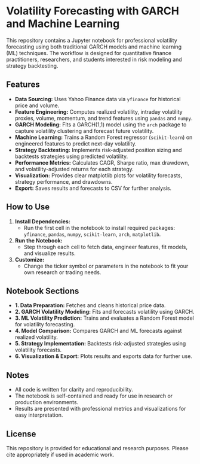 # Volatility Forecasting with GARCH and Machine Learning

This repository contains a Jupyter notebook for professional volatility forecasting using both traditional GARCH models and machine learning (ML) techniques. The workflow is designed for quantitative finance practitioners, researchers, and students interested in risk modeling and strategy backtesting.

## Features
- **Data Sourcing:** Uses Yahoo Finance data via `yfinance` for historical price and volume.
- **Feature Engineering:** Computes realized volatility, intraday volatility proxies, volume, momentum, and trend features using `pandas` and `numpy`.
- **GARCH Modeling:** Fits a GARCH(1,1) model using the `arch` package to capture volatility clustering and forecast future volatility.
- **Machine Learning:** Trains a Random Forest regressor (`scikit-learn`) on engineered features to predict next-day volatility.
- **Strategy Backtesting:** Implements risk-adjusted position sizing and backtests strategies using predicted volatility.
- **Performance Metrics:** Calculates CAGR, Sharpe ratio, max drawdown, and volatility-adjusted returns for each strategy.
- **Visualization:** Provides clear matplotlib plots for volatility forecasts, strategy performance, and drawdowns.
- **Export:** Saves results and forecasts to CSV for further analysis.

## How to Use
1. **Install Dependencies:**
   - Run the first cell in the notebook to install required packages: `yfinance`, `pandas`, `numpy`, `scikit-learn`, `arch`, `matplotlib`.
2. **Run the Notebook:**
   - Step through each cell to fetch data, engineer features, fit models, and visualize results.
3. **Customize:**
   - Change the ticker symbol or parameters in the notebook to fit your own research or trading needs.

## Notebook Sections
- **1. Data Preparation:** Fetches and cleans historical price data.
- **2. GARCH Volatility Modeling:** Fits and forecasts volatility using GARCH.
- **3. ML Volatility Prediction:** Trains and evaluates a Random Forest model for volatility forecasting.
- **4. Model Comparison:** Compares GARCH and ML forecasts against realized volatility.
- **5. Strategy Implementation:** Backtests risk-adjusted strategies using volatility forecasts.
- **6. Visualization & Export:** Plots results and exports data for further use.

## Notes
- All code is written for clarity and reproducibility.
- The notebook is self-contained and ready for use in research or production environments.
- Results are presented with professional metrics and visualizations for easy interpretation.

## License
This repository is provided for educational and research purposes. Please cite appropriately if used in academic work.
